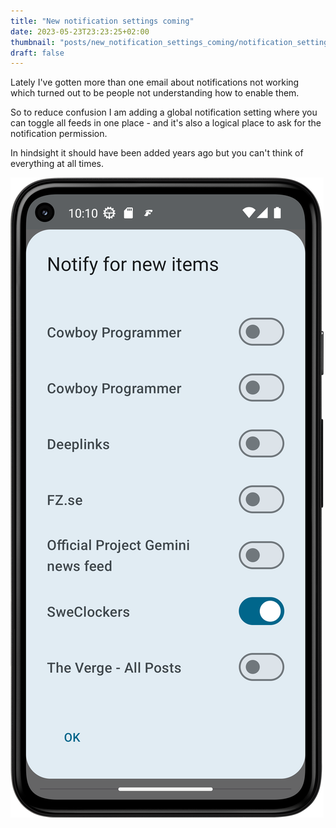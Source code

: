 ```yaml
---
title: "New notification settings coming"
date: 2023-05-23T23:23:25+02:00
thumbnail: "posts/new_notification_settings_coming/notification_settings.png"
draft: false
---
```


Lately I've gotten more than one email about notifications not working which turned out to be people not understanding how to enable them.

So to reduce confusion I am adding a global notification setting where you can toggle all feeds in one place - and it's also a logical place to ask for the notification permission.

In hindsight it should have been added years ago but you can't think of everything at all times.

![New unified notification settings](notification_settings.png)
